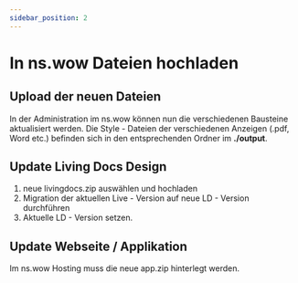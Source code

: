 ```yaml
---
sidebar_position: 2
---
```


# In ns.wow Dateien hochladen

## Upload der neuen Dateien

In der Administration im ns.wow können nun die verschiedenen Bausteine aktualisiert werden. Die Style - Dateien der verschiedenen Anzeigen (.pdf, Word etc.) befinden sich in den entsprechenden Ordner im **./output**.

## Update Living Docs Design

1. neue livingdocs.zip auswählen und hochladen
2. Migration der aktuellen Live - Version auf neue LD - Version durchführen
3. Aktuelle LD - Version setzen.

## Update Webseite / Applikation

Im ns.wow Hosting muss die neue app.zip hinterlegt werden.
